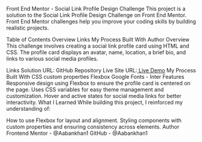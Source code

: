Front End Mentor - Social Link Profile Design Challenge
This project is a solution to the Social Link Profile Design Challenge on Front End Mentor. Front End Mentor challenges help you improve your coding skills by building realistic projects.

Table of Contents
Overview
Links
My Process
Built With
Author
Overview
This challenge involves creating a social link profile card using HTML and CSS. The profile card displays an avatar, name, location, a brief bio, and links to various social media profiles.

Links
Solution URL: GitHub Repository
Live Site URL:[ Live Demo](https://66b4b096de61d5f13471ccd2--dynamic-beignet-87e44b.netlify.app/)
My Process
Built With
CSS custom properties
Flexbox
Google Fonts - Inter
Features
Responsive design using Flexbox to ensure the profile card is centered on the page.
Uses CSS variables for easy theme management and customization.
Hover and active states for social media links for better interactivity.
What I Learned
While building this project, I reinforced my understanding of:

How to use Flexbox for layout and alignment.
Styling components with custom properties and ensuring consistency across elements.
Author
Frontend Mentor - @Aabankhan1
GitHub - @Aabankhan1

